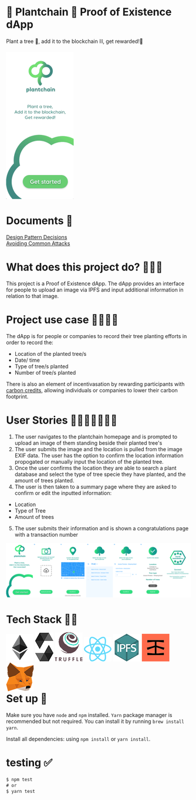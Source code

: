 <link href="public/css/style.css" rel="stylesheet"></link>

# 🌳 Plantchain 🌳 Proof of Existence dApp
Plant a tree 🌳, add it to the blockchain ⛓, get rewarded!🎁

<div class="row">
  <img src="public/wireframes/plantchain-wireframe.gif">
</div>

# Documents 📄
<a href="">Design Pattern Decisions</a>
<br>
<a href="">Avoiding Common Attacks</a>

# What does this project do? 🤷🏼‍♀️
This project is a Proof of Existence dApp. The dApp provides an interface for people to upload an image via IPFS and input additional information in relation to that image.

# Project use case 👩‍🌾👨‍🌾
The dApp is for people or companies to record their tree planting efforts in order to record the:
- Location of the planted tree/s
- Date/ time
- Type of tree/s planted
- Number of tree/s planted

There is also an element of incentivasation by rewarding participants with <a href="https://en.wikipedia.org/wiki/Carbon_credit"> carbon credits</a>, allowing individuals or companies to lower their carbon footprint.

# User Stories 🙋🏼‍♀️🙋🏾‍♂️📝
1. The user navigates to the plantchain homepage and is prompted to upload an image of them standing beside their planted tree's
2. The user submits the image and the location is pulled from the image EXIF data. The user has the option to confirm the location information propogated or manually input the location of the planted tree.
3. Once the user confirms the location they are able to search a plant database and select the type of tree specie they have planted, and the amount of trees planted.
4. The user is then taken to a summary page where they are asked to confirm or edit the inputted information:
  - Location
  - Type of Tree
  - Amount of trees
5. The user submits their information and is shown a congratulations page with a transaction number

<div class="row">
  <img src="public/wireframes/pc-wireframe-full.png">
</div>

# Tech Stack 👩‍💻

<div class="row" style="float: right">
  <img class="dapp-logo" src="public/Logos/ethereum.png">
  <img class="dapp-logo" src="public/Logos/solidity.png">
  <img class="dapp-logo" src="public/Logos/truffle.png">
  <img class="dapp-logo" src="public/Logos/react.png">
  <img class="dapp-logo" src="public/Logos/IPFS.png">
  <img class="dapp-logo" src="public/Logos/infura.png">
  <img class="dapp-logo" src="public/Logos/metamask.png">
</div>


# Set up 🔗

Make sure you have ```node``` and ```npm``` installed. ```Yarn``` package manager is recommended but not required. You can install it by running ```brew install yarn```.

Install all dependencies: using ```npm install``` or ```yarn install```.

# testing ✅
```
$ npm test
# or 
$ yarn test
```
